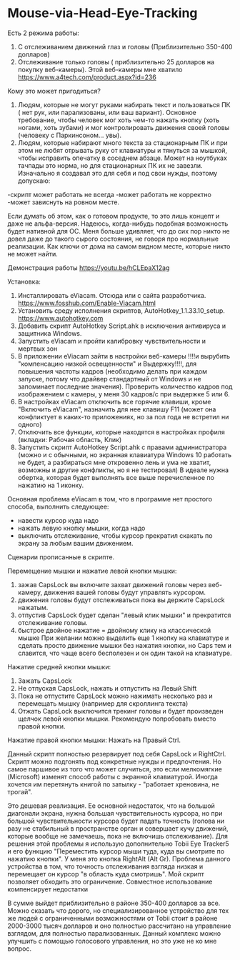 # Mouse-via-Head-Eye-Tracking
Есть 2 режима работы:
1. С отслеживанием движений глаз и головы (Приблизительно 350-400 долларов)
2. Отслеживание только головы ( приблизительно 25 долларов на покупку веб-камеры). Этой веб-камеры мне хватило https://www.a4tech.com/product.aspx?id=236

Кому это может пригодиться?
1. Людям, которые не могут руками набирать текст и пользоваться ПК ( нет рук, или парализованы, или ваш вариант). Основное требование, чтобы человек мог хоть чем-то нажать кнопку (хоть ногами, хоть зубами) и мог контролировать движения своей головы (человеку с Паркинсоном... увы).
2. Людям, которые набирают много текста за стационарным ПК и при этом не любят отрывать руку от клавиатуры и тянуться за мышкой, чтобы исправить опечатку в соседнем абзаце. Может на ноутбуках тачпады это норма, но для стационарных ПК их не завезли. Изначально я создавал это для себя и под свои нужды, поэтому допускаю:

-скрипт может работать не всегда
-может работать не корректно
-может зависнуть на ровном месте.

Если думать об этом, как о готовом продукте, то это лишь концепт и даже не альфа-версия. Надеюсь, когда-нибудь подобная возможность будет нативной для ОС. Меня больше удивляет, что до сих пор никто не довел даже до такого сырого состояния, не говоря про нормальные реализации. Как ключи от дома на самом видном месте, которые никто не может найти.

Демонстрация работы https://youtu.be/hCLEpaX12ag

Установка:
1. Инсталлировать  eViacam. Отсюда или с сайта разработчика. https://www.fosshub.com/Enable-Viacam.html
2. Установить среду исполнения скриптов, AutoHotkey_1.1.33.10_setup. https://www.autohotkey.com
3. Добавить скрипт AutoHotkey Script.ahk в исключения антивируса и защитника Windows. 
4. Запустить eViacam и пройти калибровку чувствительности и мертвых зон
5. В приложении eViacam зайти в настройки веб-камеры !!!!и вырубить "компенсацию низкой освещенности" и Выдержку!!!!, для повышения частоты кадров (необходимо делать при каждом запуске, потому что драйвер стандартный от Windows и не запоминает последние значения). Проверить количество кадров под изображением с камеры, у меня 30 кадров/с при выдержке 5 или 6.
6.  В настройках eViacam отключить все горячие клавиши, кроме "Включить eViacam", назначить для нее клавишу F11 (может она конфликтует в каких-то приложениях, но за пол года не встретил ни одного)
7. Отключить все функции, которые находятся в настройках профиля (вкладки: Рабочая область, Клик)
7.  Запустить скрипт AutoHotkey Script.ahk  с правами администратора (можно и с обычными, но экранная клавиатура Windows 10 работать не будет, а разбираться мне откровенно лень и ума не хватит, возможны и другие конфликты, но я не тестировал)
В идеале нужна обертка, которая будет выполнять все выше перечисленное по нажатию на 1 иконку. 

Основная проблема eViacam в том, что в программе нет простого способа, выполнить следующее:
- навести курсор куда надо
- нажать левую кнопку мышки, когда надо
- выключить отслеживание, чтобы курсор прекратил скакать по экрану за любым вашим движением. 


Сценарии прописанные в скрипте.

Перемещение мышки и нажатие левой кнопки мышки:
1. зажав CapsLock вы включите захват движений головы через веб-камеру, движения вашей головы будут управлять курсором. 
2. движения головы будут отслеживаться пока вы держите CapsLock нажатым.
3. отпустив CapsLock будет сделан "левый клик мышки" и прекратится отслеживание головы. 
4. быстрое двойное нажатие = двойному клику на классической мышке
При желании можно выделить еще 1 кнопку на клавиатуре и сделать просто движение мышки без нажатия кнопки, но Caps тем и славится, что чаще всего бесполезен и он один такой на клавиатуре.

Нажатие средней кнопки мышки:
1. Зажать CapsLock
2. Не отпуская CapsLock, нажать и отпустить на Левый Shift
3. Пока не отпустите CapsLock можно нажимать несколько раз и перемещать мышку (например для скроллинга текста) 
4. Отжать CapsLock выключится трекинг головы и будет произведен щелчок левой кнопки мышки. 
Рекомендую попробовать вместо правой кнопки. 

Нажатие правой кнопки мышки:
Нажать на Правый Ctrl.

Данный скрипт полностью резервирует под себя CapsLock и RightCtrl. Скрипт можно подгонять под конкретные нужды и предпочтения. Но самое паршивое из того что может случиться, это если мелкомягкие (Microsoft) изменят способ работы с экранной клавиатурой. Иногда хочется им перетянуть книгой по затылку - "работает хреновина, не трогай". 

Это дешевая реализация. Ее основной недостаток, что на большой диагонали экрана, нужна большая чувствительность курсора, но при большой чувствительности курсора будет падать точность (голова ни разу не стабильный в пространстве орган и совершает кучу движений, которые вообще не замечаешь, пока не включишь отслеживание).
Для решения этой проблемы  я использую дополнительно Tobii Eye Tracker5 и его функцию "Переместить курсор мыши туда, куда вы смотрите по нажатию кнопки". У меня это кнопка RightAlt (Alt Gr). Проблема данного устройства в том, что точность отслеживания взгляда низкая и перемещает он курсор "в область куда смотришь".
Мой скрипт позволяет обходить это ограничение. Совместное использование компенсирует недостатки

В сумме выйдет приблизительно в районе 350-400 долларов за все. Можно сказать что дорого, но специализированное устройство для тех же людей с ограниченными возможностями  от Tobii стоит в районе 2000-3000 тысяч долларов и оно полностью рассчитано на управление взглядом, для полностью парализованных. Данный комплекс можно улучшить с помощью голосового управления, но это уже не ко мне вопрос.






